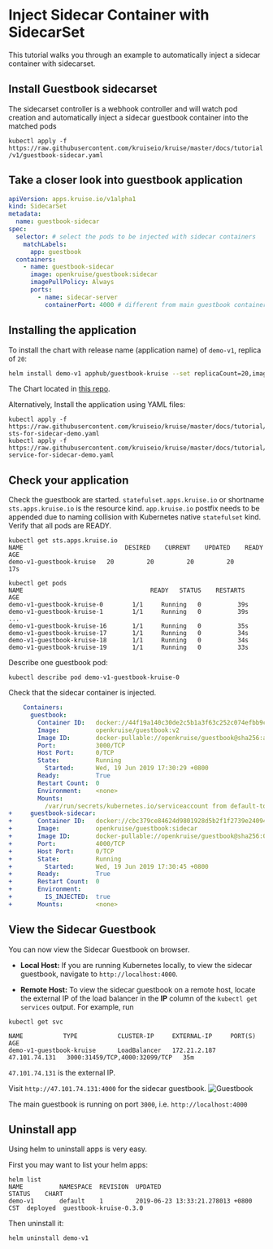 # Inject Sidecar Container with SidecarSet
This tutorial walks you through an example to automatically inject a sidecar container with sidecarset.

## Install Guestbook sidecarset

The sidecarset controller is a webhook controller and will watch pod creation and automatically inject a sidecar guestbook container into the matched pods

`kubectl apply -f https://raw.githubusercontent.com/kruiseio/kruise/master/docs/tutorial/v1/guestbook-sidecar.yaml`

## Take a closer look into guestbook application

```yaml
apiVersion: apps.kruise.io/v1alpha1
kind: SidecarSet
metadata:
  name: guestbook-sidecar
spec:
  selector: # select the pods to be injected with sidecar containers
    matchLabels:
      app: guestbook
  containers:
    - name: guestbook-sidecar
      image: openkruise/guestbook:sidecar
      imagePullPolicy: Always
      ports:
        - name: sidecar-server
          containerPort: 4000 # different from main guestbook containerPort which is 3000
``` 


## Installing the application

To install the chart with release name (application name) of `demo-v1`, replica of `20`:

```bash
helm install demo-v1 apphub/guestbook-kruise --set replicaCount=20,image.repository=openkruise/guestbook,image.tag=v2
```
The Chart located in [this repo](https://github.com/cloudnativeapp/workshop/tree/master/kubecon2019china/charts/guestbook-kruise).


Alternatively, Install the application using YAML files:
```
kubectl apply -f https://raw.githubusercontent.com/kruiseio/kruise/master/docs/tutorial/v1/guestbook-sts-for-sidecar-demo.yaml
kubectl apply -f https://raw.githubusercontent.com/kruiseio/kruise/master/docs/tutorial/v1/guestbook-service-for-sidecar-demo.yaml
```

## Check your application
Check the guestbook are started. `statefulset.apps.kruise.io` or shortname `sts.apps.kruise.io` is the resource kind. 
`app.kruise.io` postfix needs to be appended due to naming collision with Kubernetes native `statefulset` kind.
 Verify that all pods are READY.
```
kubectl get sts.apps.kruise.io
NAME                            DESIRED    CURRENT    UPDATED    READY    AGE
demo-v1-guestbook-kruise   20         20         20         20       17s

kubectl get pods
NAME                                   READY   STATUS    RESTARTS   AGE
demo-v1-guestbook-kruise-0        1/1     Running   0          39s
demo-v1-guestbook-kruise-1        1/1     Running   0          39s
...
demo-v1-guestbook-kruise-16       1/1     Running   0          35s
demo-v1-guestbook-kruise-17       1/1     Running   0          34s
demo-v1-guestbook-kruise-18       1/1     Running   0          34s
demo-v1-guestbook-kruise-19       1/1     Running   0          33s
```

Describe one guestbook pod:

```
kubectl describe pod demo-v1-guestbook-kruise-0
```

Check that the sidecar container is injected.

```yaml
    Containers:
      guestbook:
        Container ID:   docker://44f19a140c30de2c5b1a3f63c252c074efbb9c1b5eb7893ee7134461466b35c8
        Image:          openkruise/guestbook:v2
        Image ID:       docker-pullable://openkruise/guestbook@sha256:a5b6e5462982ca795fa9c7ddc378ea5b24a31e5d57eb806095526f7b21384dbd
        Port:           3000/TCP
        Host Port:      0/TCP
        State:          Running
          Started:      Wed, 19 Jun 2019 17:30:29 +0800
        Ready:          True
        Restart Count:  0
        Environment:    <none>
        Mounts:
          /var/run/secrets/kubernetes.io/serviceaccount from default-token-k5qpw (ro)
+     guestbook-sidecar:
+       Container ID:   docker://cbc379ce84624d9801928d5b2f1f2739e24094b440c55d62f7e0892eb31b0719
+       Image:          openkruise/guestbook:sidecar
+       Image ID:       docker-pullable://openkruise/guestbook@sha256:016eddf673cc7afc5da2fa96b5148161b521cff20583fb1d0c3aa44e6ac75272
+       Port:           4000/TCP
+       Host Port:      0/TCP
+       State:          Running
+         Started:      Wed, 19 Jun 2019 17:30:45 +0800
+       Ready:          True
+       Restart Count:  0
+       Environment:
+         IS_INJECTED:  true
+       Mounts:         <none>
```


## View the Sidecar Guestbook

You can now view the Sidecar Guestbook on browser.

* **Local Host:**
    If you are running Kubernetes locally, to view the sidecar guestbook, navigate to `http://localhost:4000`. 

* **Remote Host:**
    To view the sidecar guestbook on a remote host, locate the external IP of the load balancer in the **IP** column of the `kubectl get services` output.
    For example, run 
```
kubectl get svc

NAME           TYPE           CLUSTER-IP     EXTERNAL-IP     PORT(S)                         AGE
demo-v1-guestbook-kruise      LoadBalancer   172.21.2.187   47.101.74.131   3000:31459/TCP,4000:32099/TCP   35m
```

`47.101.74.131` is the external IP. 


Visit `http://47.101.74.131:4000` for the sidecar guestbook.
![Guestbook](./v1/guestbook-sidecar.jpg)

The main guestbook is running on port `3000`, i.e. `http://localhost:4000`

## Uninstall app

Using helm to uninstall apps is very easy.

First you may want to list your helm apps:

```
helm list
NAME          NAMESPACE  REVISION  UPDATED                               STATUS    CHART
demo-v1       default    1         2019-06-23 13:33:21.278013 +0800 CST  deployed  guestbook-kruise-0.3.0
```  

Then uninstall it:

```
helm uninstall demo-v1
```